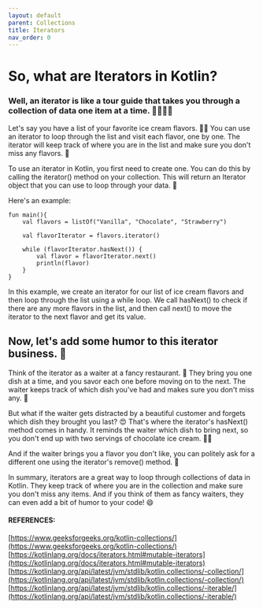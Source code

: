 ```yaml
---
layout: default
parent: Collections
title: Iterators
nav_order: 0
---
```

<script src="https://unpkg.com/kotlin-playground@1" data-selector="code"></script>

# So, what are Iterators in Kotlin? 
### Well, an iterator is like a tour guide that takes you through a collection of data one item at a time. 🚶‍♂️🚶‍♀️

Let's say you have a list of your favorite ice cream flavors. 🍦🍨 You can use an iterator to loop through the list and visit each flavor, one by one. The iterator will keep track of where you are in the list and make sure you don't miss any flavors. 🤤

To use an iterator in Kotlin, you first need to create one. You can do this by calling the iterator() method on your collection. This will return an Iterator object that you can use to loop through your data. 🔄

Here's an example:

```run-kotlin
fun main(){
    val flavors = listOf("Vanilla", "Chocolate", "Strawberry")

    val flavorIterator = flavors.iterator()

    while (flavorIterator.hasNext()) {
        val flavor = flavorIterator.next()
        println(flavor)
    }
}

```

In this example, we create an iterator for our list of ice cream flavors and then loop through the list using a while loop. We call hasNext() to check if there are any more flavors in the list, and then call next() to move the iterator to the next flavor and get its value.

## Now, let's add some humor to this iterator business. 🤣

Think of the iterator as a waiter at a fancy restaurant. 🍴 They bring you one dish at a time, and you savor each one before moving on to the next. The waiter keeps track of which dish you've had and makes sure you don't miss any. 🧐

But what if the waiter gets distracted by a beautiful customer and forgets which dish they brought you last? 😍 That's where the iterator's hasNext() method comes in handy. It reminds the waiter which dish to bring next, so you don't end up with two servings of chocolate ice cream. 🤦‍♂️

And if the waiter brings you a flavor you don't like, you can politely ask for a different one using the iterator's remove() method. 🙏

In summary, iterators are a great way to loop through collections of data in Kotlin. They keep track of where you are in the collection and make sure you don't miss any items. And if you think of them as fancy waiters, they can even add a bit of humor to your code! 😄

#### REFERENCES:
[https://www.geeksforgeeks.org/kotlin-collections/](https://www.geeksforgeeks.org/kotlin-collections/)
[https://kotlinlang.org/docs/iterators.html#mutable-iterators](https://kotlinlang.org/docs/iterators.html#mutable-iterators)
[https://kotlinlang.org/api/latest/jvm/stdlib/kotlin.collections/-collection/](https://kotlinlang.org/api/latest/jvm/stdlib/kotlin.collections/-collection/)
[https://kotlinlang.org/api/latest/jvm/stdlib/kotlin.collections/-iterable/](https://kotlinlang.org/api/latest/jvm/stdlib/kotlin.collections/-iterable/)

